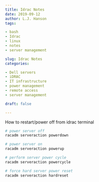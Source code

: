 ```yaml
---
title: Idrac Notes
date: 2019-09-12
author: L.J. Hanson
tags:

- bash
- Idrac
- linux
- notes
- server management

slug: Idrac Notes
categories:

- Dell servers
- iDRAC
- IT infrastructure
- power management
- remote access
- server management

draft: false

---
```


How to restart/power off from idrac terminal

```bash
# power server off
racadm serveraction powerdown

# power server on
racadm serveraction powerup

# perform server power cycle
racadm serveraction powercycle

# force hard server power reset
racadm serveraction hardreset
```
